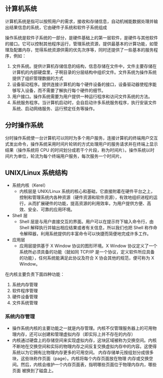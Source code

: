 ## 计算机系统

计算机系统是指可以按照用户的需求，接收和存储信息，自动机械能数据处理并输出结果信息的系统，它由硬件子系统和软件子系统组成

操作系统是软件子系统的一部分，是硬件基础上的第一层软件，是硬件与其他软件的接口。它可以控制其他程序运行，管理系统资源，提供最基本的计算功能，如管理及配置内存，觉得系统资源供需的优先次序等，同时还提供了一些基本的服务程序，例如：

1. 文件系统。提供计算机存储信息的结构，信息存储在文件中，文件主要存储在计算机的内部硬盘里，子啊目录的分层结构中组织文件。文件系统为操作系统提供了组织管理数据的方式
2. 设备驱动程序。提供连接计算机的每个硬件设备的接口，设备驱动器使程序能够写入设备，而不需要了解执行每个硬件的细节。
3. 用户接口。操作系统需要为用户提供一种运行程序和访问文件系统的方法。
4. 系统服务程序。当计算机启动时，会自启动许多系统服务程序，执行安装文件系统、启动网络服务、运行预定任务等操作。

## 分时操作系统

分时操作系统使一台计算机可以同时为多个用户服务，连接计算机的终端用户交互式发出命令，操作系统采用时间片轮转的方式处理用户的服务请求并在终端上显示结果（操作系统将 CPU 的时间划分成若干个片段，称为时间片）。操作系统以时间片为单位，轮流为每个终端用户服务，每次服务一个时间片。

## UNIX/Linux 系统结构

- 系统内核（Kerel）
	- 内核层是 UNIX/Linux 系统的核心和基础，它直接附着在硬件平台之上，控制和管理系统内各种资源（硬件资源和软件资源），有效地组织进程的运行，从而扩展硬件的功能，提高资源的利用效率，为用户提供方便、高效、安全、可靠的应用环境。
- Shell 层
	- Shell 层是与用户直接交互的界面。用户可以在提示符下输入命令行，由 Shell 解释执行并输出相应结果或者有关信息，所以我们也把 Shell 称作命令解释器，利用系统提供的丰富命令可以快捷而简便地完成许多工作。
- 应用层
	- 应用层提供基于 X Window 协议的图形环境。X Window 协议定义了一个系统所必须具备的功能（就如同 TCP/IP 是一个协议，定义软件所应具备的功能），任何系统能满足此协议及符合 X 协会其他的规范，便可称为 X Window。


在内核主要负责下面四种功能：
1. 系统内存管理
2. 软件程序管理
3. 硬件设备管理
4. 文件系统管理

### 系统内存管理

- 操作系统内核的主要功能之一就是内存管理。内核不仅管理服务器上的可用物理内存，还可以创建和管理虚拟内存（即实际上并不存在的内存）
- 内核通过硬盘上的存储空间来实现虚拟内存，这块区域被称为交换空间。内核不断地在交换空间和实际的物理内存之间反复交换虚拟内存中的内容。这使得系统以为它拥有比物理内存更多的可用空间。
内存存储单元按组划分成很多块，这些块称作页面（page）。内核将每个内存页面放在物理 内存或交换空间。然后，内核会维护一个内存页面表，指明哪些页面位于物理内存内，哪些页面 被换到了磁盘上。